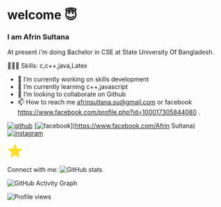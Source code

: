  # welcome  😇



 ### I am Afrin Sultana 
 
 
At present i'm doing Bachelor in CSE  at State University Of Bangladesh.

👷🏻‍♀️ Skills:  c,c++,java,Latex

- 🔭 I’m currently working on skills development 
- 🌱 I’m currently learning c++,javascript 
- 👯 I’m looking to collaborate on Github 
- 📫 How to reach me afrinsultana.su@gmail.com or facebook https://www.facebook.com/profile.php?id=100017305844080 .

[<img src='https://cdn.jsdelivr.net/npm/simple-icons@3.0.1/icons/github.svg' alt='github' height='40'>](https://github.com/afrinsultana98)  [<img src='https://cdn.jsdelivr.net/npm/simple-icons@3.0.1/icons/facebook.svg' alt='facebook' height='40'>](https://www.facebook.com/Afrin Sultana)  [<img src='https://cdn.jsdelivr.net/npm/simple-icons@3.0.1/icons/instagram.svg' alt='instagram' height='40'>](https://www.instagram.com/afr_in5555/)  

<a href='https://stars.github.com/'><img src='https://raw.githubusercontent.com/acervenky/animated-github-badges/master/assets/starbadge.gif' width='35' height='35'></a> 

Connect with me:
![GitHub stats](https://github-readme-stats.vercel.app/api?username=afrinsultana98&show_icons=true)  

![GitHub Activity Graph](https://activity-graph.herokuapp.com/graph?username=afrinsultana98)  

![Profile views](https://gpvc.arturio.dev/afrinsultana98)  
